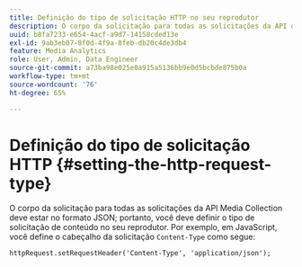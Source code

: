 ```yaml
---
title: Definição do tipo de solicitação HTTP no seu reprodutor
description: O corpo da solicitação para todas as solicitações da API da coleção de mídia de transmissão deve estar no formato JSON. Saiba como definir o tipo de solicitação de conteúdo no seu reprodutor.
uuid: b8fa7233-e654-4acf-a9d7-14158cded13e
exl-id: 9ab3eb07-8f0d-4f9a-8feb-db20c4de3db4
feature: Media Analytics
role: User, Admin, Data Engineer
source-git-commit: a73ba98e025e0a915a5136bb9e0d5bcbde875b0a
workflow-type: tm+mt
source-wordcount: '76'
ht-degree: 65%

---
```


# Definição do tipo de solicitação HTTP {#setting-the-http-request-type}

O corpo da solicitação para todas as solicitações da API Media Collection deve estar no formato JSON; portanto, você deve definir o tipo de solicitação de conteúdo no seu reprodutor. Por exemplo, em JavaScript, você define o cabeçalho da solicitação `Content-Type` como segue:

```
httpRequest.setRequestHeader('Content-Type', 'application/json'); 
```
